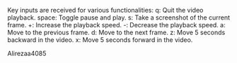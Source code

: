 Key inputs are received for various functionalities:
q: Quit the video playback.
space: Toggle pause and play.
s: Take a screenshot of the current frame.
+: Increase the playback speed.
-: Decrease the playback speed.
a: Move to the previous frame.
d: Move to the next frame.
z: Move 5 seconds backward in the video.
x: Move 5 seconds forward in the video.

Alirezaa4085
